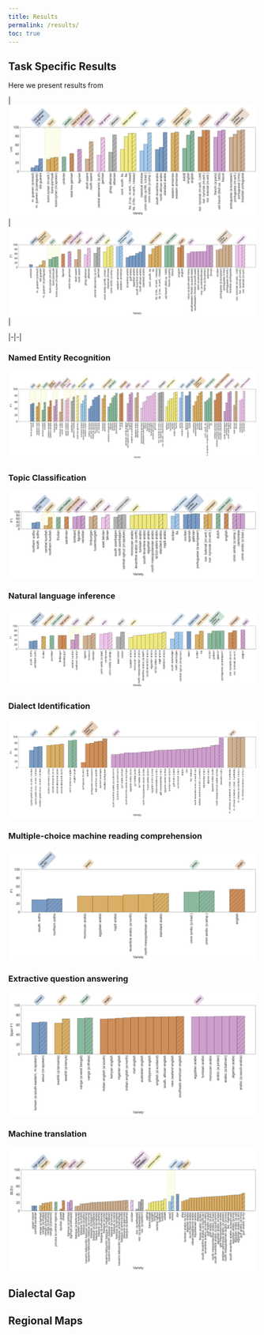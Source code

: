 ```yaml
---
title: Results
permalink: /results/
toc: true
---
```


## Task Specific Results
Here we present results from


|![alt text](../assets/theme/images/dep.png) |![alt text](../assets/theme/images/pos.png)|

|-|-|

### Named Entity Recognition
![alt text](../assets/theme/images/ner.png)

### Topic Classification

![alt text](../assets/theme/images/topic.png)


### Natural language inference
![alt text](../assets/theme/images/nli.png)


### Dialect Identification
![alt text](../assets/theme/images/di.png)


### Multiple-choice machine reading comprehension
![alt text](../assets/theme/images/rcmc.png)




### Extractive question answering
![alt text](../assets/theme/images/sdqa-test.png)



### Machine translation
![alt text](../assets/theme/images/mt-dialect.png)



## Dialectal Gap


## Regional Maps